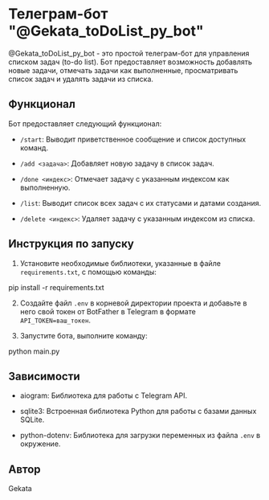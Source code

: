 # Телеграм-бот "@Gekata_toDoList_py_bot"

@Gekata_toDoList_py_bot - это простой телеграм-бот для управления списком задач (to-do list). Бот предоставляет возможность добавлять новые задачи, отмечать задачи как выполненные, просматривать список задач и удалять задачи из списка.

## Функционал

Бот предоставляет следующий функционал:

- `/start`: Выводит приветственное сообщение и список доступных команд.

- `/add <задача>`: Добавляет новую задачу в список задач.

- `/done <индекс>`: Отмечает задачу с указанным индексом как выполненную.

- `/list`: Выводит список всех задач с их статусами и датами создания.

- `/delete <индекс>`: Удаляет задачу с указанным индексом из списка.

## Инструкция по запуску

1. Установите необходимые библиотеки, указанные в файле `requirements.txt`, с помощью команды:

pip install -r requirements.txt

2. Создайте файл `.env` в корневой директории проекта и добавьте в него свой токен от BotFather в Telegram в формате `API_TOKEN=ваш_токен`.

3. Запустите бота, выполните команду:

python main.py

## Зависимости

- aiogram: Библиотека для работы с Telegram API.

- sqlite3: Встроенная библиотека Python для работы с базами данных SQLite.

- python-dotenv: Библиотека для загрузки переменных из файла `.env` в окружение.

## Автор

Gekata

